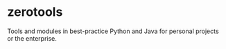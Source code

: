 zerotools
=========

Tools and modules in best-practice Python and Java for personal projects or the enterprise.
